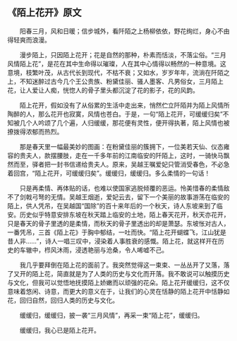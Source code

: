 ## 《陌上花开》原文

　　阳春三月，风和日暖；信步城外，看阡陌之上杨柳依依，野花绚烂，身心不由得轻爽而浪漫。

　　漫步陌上，只因陌上花开；花是自然的那种，朴素而恬淡，不落尘俗。“三月风情陌上花”，是花在其中生命得以璀璨，人在其中心情得以畅然的一种意境。这意境，枝繁叶茂，从古代长到现代，不枯不衰；又如水，岁岁年年，流淌在阡陌之上，不知迷醉过古今几个王公贵族、粉黛佳丽、骚人墨客、凡男俗女，三月陌上花，让人爱让人痴，恍惚人的骨子里头都沉淀了花的影子，花的风韵。

　　陌上花开，假如没有了从俗累的生活中走出来，悄然伫立阡陌并为陌上风情所陶醉的人，那么花开也寂寞，风情也苍白。于是，一句“陌上花开，可缓缓归矣”不知被几个人吟颂了几个遍，人归缓缓，那花便有灵性，便开得执著，陌上风情也被撩拨得浓郁而热烈。

　　那是春天里一幅最美妙的图画：在粉黛佳丽的簇拥下，一位美若天仙、仪态雍容的贵夫人，款摆腰肢，走在一千多年前的江南临安的阡陌上，这时，一骑快马飘然而至，驿者把一封书信递给贵夫人。原来，吴越王嘱爱妃只管消受春色，不必急着回宫，“陌上花开，可缓缓归矣”。缓缓归，缓缓归。多么柔情的一句话！

　　只是再柔情、再体贴的话，也难以使国家逃脱倾覆的恶运。怜美惜春的柔情敌不了剑戟弓弩的无情。吴越王烟逝，爱妃云去，留下一个美丽的故事游荡在临安的陌上，供人凭吊，在吴越国“国除”的百十来年后的一个秋天，诗人东坡来到了临安。历史似乎特意安排东坡在秋天踏上临安的土地，陌上春天花开，秋天亦花开，只是春天的骨子里透的是柔情，而秋天的骨子里透出的却是萧瑟。东坡怅对古人，一番凭吊，三首《陌上花》于胸中郁结，一吐而快。“陌上花开蝴蝶飞，江山犹是昔人非……”，诗人一唱三叹中，浸染着人事胜衰的感慨。陌上花，就这样开在历史的车辙中，栉风沐雨，浸透艳丽与沧桑，令人唏嘘不己。

　　我几乎要拜倒在陌上花的面前了。我突然觉得这一束束、一丛丛开了又落，落了又开的陌上花，简直就是为了人类的历史与文化而开落。我不敢说可以触摸历史与文化，但我可以觉悟地抚摸陌上娇嫩而以顽强的花朵。陌上花开缓缓归，这不仅意味着悠闲、诗意，而更大的意义在于，让我们的心灵在恬静的陌上花开中恬静如花，回归自然，回归人类的历史与文化。

　　缓缓归，缓缓归，披一袭“三月风情”，再采一束“陌上花”，缓缓归。

　　缓缓归，我心已是陌上花开。